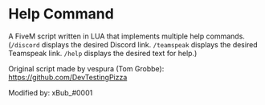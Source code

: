 # Help Command

A FiveM script written in LUA that implements multiple help commands. (`/discord` displays the desired Discord link. `/teamspeak` displays the desired Teamspeak link. `/help` displays the desired text for help.)

Original script made by vespura (Tom Grobbe): https://github.com/DevTestingPizza

Modified by: xBub_#0001
